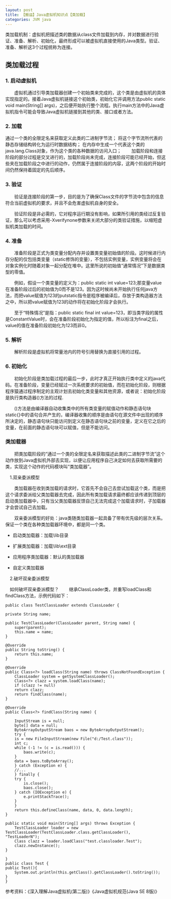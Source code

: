 ```yaml
---
layout: post
title: 【搬运】Java虚拟机知识点【类加载】
categories: JVM java
---
```


类加载机制：虚拟机把描述类的数据从class文件加载到内存，并对数据进行验证、准备、解析、初始化，最终形成可以被虚拟机直接使用的Java类型。验证、准备、解析这3个过程统称为连接。

## 类加载过程
### 1. 启动虚拟机
  虚拟机通过引导类加载器创建一个初始类来完成的，这个类是由虚拟机的具体实现指定的。接着Java虚拟机链接这个初始类，初始化它并调用方法public static void main(String[] args)，之后便开始执行整个流程。执行main方法中的Java虚拟机指令可能会导致Java虚拟机链接到其他的类、接口或者方法。

### 2. 加载
通过一个类的全限定名来获取定义此类的二进制字节流；
将这个字节流所代表的静态存储结构转化为运行时数据结构；
在内存中生成一个代表这个类的java.lang.Class对象，作为这个类的各种数据的访问入口；
  加载阶段和连接阶段的部分过程是交叉进行的，加载阶段尚未完成，连接阶段可能已经开始，但这些夹在加载阶段之中进行的动作，仍然属于连接阶段的内容，这两个阶段的开始时间仍然保持着固定的先后顺序。

### 3. 验证
  验证是连接阶段的第一步，目的是为了确保Class文件的字节流中包含的信息符合当前虚拟机的要求，并且不会危害虚拟机自身的安全。

  验证阶段是非必需的，它对程序运行期没有影响，如果所引用的类经过反复验证，那么可以考虑采用-Xverifynone参数来关闭大部分的类验证措施，以缩短虚拟机类加载的时间。

### 4. 准备
  准备阶段是正式为类变量分配内存并设置类变量初始值的阶段。这时候进行内存分配的仅包括类变量（static修饰的变量），不包括实例变量，实例变量将会在对象实例化时随着对象一起分配在堆中。这里所说的初始值“通常情况”下是数据类型的零值。

  例如，假设一个类变量的定义为：public static int value=123;那变量value在准备阶段过后的初始值为0而不是123。因为这时候尚未开始执行任何java方法，而把value赋值为123的putstatic指令是程序被编译后，存放于类构造器方法之中，所以把value赋值为123的动作将在初始化阶段才会执行。

  至于“特殊情况”是指：public static final int value=123，即当类字段的属性是ConstantValue时，会在准备阶段初始化为指定的值，所以标注为final之后，value的值在准备阶段初始化为123而非0。

### 5. 解析
  解析阶段是虚拟机将常量池内的符号引用替换为直接引用的过程。

### 6. 初始化
  初始化阶段是类加载过程的最后一步，此时才真正开始执行类中定义的java代码。在准备阶段，变量已经赋过一次系统要求的初始值，而在初始化阶段，则根据程序猿通过程序制定的主观计划去初始化类变量和其他资源，或者说：初始化阶段是执行类构造器<clinit>()方法的过程.

  <clinit>()方法是由编译器自动收集类中的所有类变量的赋值动作和静态语句块static{}中的语句合并产生的，编译器收集的顺序是由语句在源文件中出现的顺序所决定的，静态语句块只能访问到定义在静态语句块之前的变量，定义在它之后的变量，在前面的静态语句块可以赋值，但是不能访问。

### 类加载器
  把类加载阶段的“通过一个类的全限定名来获取描述此类的二进制字节流”这个动作放到Java虚拟机外部去实现，以便让应用程序自己决定如何去获取所需要的类，实现这个动作的代码模块叫“类加载器”。

 1.双亲委派模型

  类加载器在收到类加载的请求时，它首先不会自己去尝试加载这个类，而是把这个请求委派给父类加载器去完成，因此所有类加载请求最终都应该传递到顶层的启动类加载器中，只有当父类加载器反馈自己无法完成这个加载请求时，子加载器才会尝试自己去加载。

  双亲委派模型的好处：java类随类加载器一起具备了带有优先级的层次关系。保证一个类在各种类加载器环境中，都是同一个类。

- 启动类加载器：加载\lib目录

- 扩展类加载器：加载\lib\ext目录

- 应用程序类加载器：默认的类加载器

- 自定义类加载器

 2.破坏双亲委派模型

 如何破坏双亲委派模型？
  继承ClassLoader类，并重写loadClass和findClass方法，示例代码如下：

    public class TestClassLoader extends ClassLoader {
    
    private String name;
    
    public TestClassLoader(ClassLoader parent, String name) {
        super(parent);
        this.name = name;
    }
    
    @Override
    public String toString() {
        return this.name;
    }
    
    @Override
    public Class<?> loadClass(String name) throws ClassNotFoundException {
        ClassLoader system = getSystemClassLoader();
        Class<?> clazz = system.loadClass(name);
        if (clazz != null)
        return clazz;
        return findClass(name);
    }
    
    @Override
    public Class<?> findClass(String name) {
    
        InputStream is = null;
        byte[] data = null;
        ByteArrayOutputStream baos = new ByteArrayOutputStream();
        try {
        is = new FileInputStream(new File("d:/Test.class"));
        int c;
        while (-1 != (c = is.read())) {
            baos.write(c);
        }
        data = baos.toByteArray();
        } catch (Exception e) {
        //...
        } finally {
        try {
            is.close();
            baos.close();
        } catch (IOException e) {
            e.printStackTrace();
        }
        }
        return this.defineClass(name, data, 0, data.length);
    }
    
    public static void main(String[] args) throws Exception {
        TestClassLoader loader = new TestClassLoader(TestClassLoader.class.getClassLoader(), "TestLoaderN");
        Class clazz = loader.loadClass("test.classloader.Test");
        clazz.newInstance();
    }
    
    }
    public class Test {
    public Test(){
        System.out.println(this.getClass().getClassLoader().toString());
    }
    }

    
参考资料：《深入理解Java虚拟机(第二版)》《Java虚拟机规范(Java SE 8版)》

<div id="gitalk-container-jvm-j"></div>

<script>
  $(document).ready(function() {
    window.initJVMJComment();
  })
</script>

